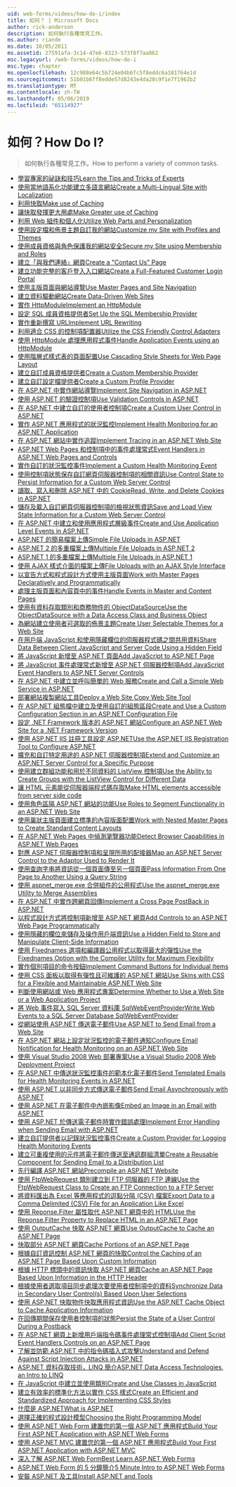 ```yaml
---
uid: web-forms/videos/how-do-i/index
title: 如何？ | Microsoft Docs
author: rick-anderson
description: 如何執行各種常見工作。
ms.author: riande
ms.date: 10/05/2011
ms.assetid: 27591afa-3c14-47e6-8323-573f8f7aa862
msc.legacyurl: /web-forms/videos/how-do-i
msc.type: chapter
ms.openlocfilehash: 12c988e64c5b724e04b6fc5f8eddc6a181764e1d
ms.sourcegitcommit: 51b01b6ff8edde57d8243e4da28c9f1e7f1962b2
ms.translationtype: MT
ms.contentlocale: zh-TW
ms.lasthandoff: 05/06/2019
ms.locfileid: "65114927"
---
```

# <a name="how-do-i"></a><span data-ttu-id="4cf9a-104">如何？</span><span class="sxs-lookup"><span data-stu-id="4cf9a-104">How Do I?</span></span>

> <span data-ttu-id="4cf9a-105">如何執行各種常見工作。</span><span class="sxs-lookup"><span data-stu-id="4cf9a-105">How to perform a variety of common tasks.</span></span>

- [<span data-ttu-id="4cf9a-106">學習專家的祕訣和技巧</span><span class="sxs-lookup"><span data-stu-id="4cf9a-106">Learn the Tips and Tricks of Experts</span></span>](how-do-i-learn-the-tips-and-tricks-of-experts.md)
- [<span data-ttu-id="4cf9a-107">使用當地語系化功能建立多語言網站</span><span class="sxs-lookup"><span data-stu-id="4cf9a-107">Create a Multi-Lingual Site with Localization</span></span>](how-do-i-create-a-multi-lingual-site-with-localization.md)
- [<span data-ttu-id="4cf9a-108">利用快取</span><span class="sxs-lookup"><span data-stu-id="4cf9a-108">Make use of Caching</span></span>](how-do-i-make-use-of-caching.md)
- [<span data-ttu-id="4cf9a-109">讓快取發揮更大用處</span><span class="sxs-lookup"><span data-stu-id="4cf9a-109">Make Greater use of Caching</span></span>](how-do-i-make-greater-use-of-caching.md)
- [<span data-ttu-id="4cf9a-110">利用 Web 組件和個人化</span><span class="sxs-lookup"><span data-stu-id="4cf9a-110">Utilize Web Parts and Personalization</span></span>](how-do-i-utilize-web-parts-and-personalization.md)
- [<span data-ttu-id="4cf9a-111">使用設定檔和佈景主題自訂我的網站</span><span class="sxs-lookup"><span data-stu-id="4cf9a-111">Customize my Site with Profiles and Themes</span></span>](how-do-i-customize-my-site-with-profiles-and-themes.md)
- [<span data-ttu-id="4cf9a-112">使用成員資格與角色保護我的網站安全</span><span class="sxs-lookup"><span data-stu-id="4cf9a-112">Secure my Site using Membership and Roles</span></span>](how-do-i-secure-my-site-using-membership-and-roles.md)
- [<span data-ttu-id="4cf9a-113">建立「與我們連絡」網頁</span><span class="sxs-lookup"><span data-stu-id="4cf9a-113">Create a "Contact Us" Page</span></span>](how-do-i-create-a-contact-us-page.md)
- [<span data-ttu-id="4cf9a-114">建立功能完整的客戶登入入口網站</span><span class="sxs-lookup"><span data-stu-id="4cf9a-114">Create a Full-Featured Customer Login Portal</span></span>](how-do-i-create-a-full-featured-customer-login-portal.md)
- [<span data-ttu-id="4cf9a-115">使用主版頁面與網站導覽</span><span class="sxs-lookup"><span data-stu-id="4cf9a-115">Use Master Pages and Site Navigation</span></span>](how-do-i-use-master-pages-and-site-navigation.md)
- [<span data-ttu-id="4cf9a-116">建立資料驅動網站</span><span class="sxs-lookup"><span data-stu-id="4cf9a-116">Create Data-Driven Web Sites</span></span>](how-do-i-create-data-driven-web-sites.md)
- [<span data-ttu-id="4cf9a-117">實作 HttpModule</span><span class="sxs-lookup"><span data-stu-id="4cf9a-117">Implement an HttpModule</span></span>](how-do-i-implement-an-httpmodule.md)
- [<span data-ttu-id="4cf9a-118">設定 SQL 成員資格提供者</span><span class="sxs-lookup"><span data-stu-id="4cf9a-118">Set Up the SQL Membership Provider</span></span>](how-do-i-set-up-the-sql-membership-provider.md)
- [<span data-ttu-id="4cf9a-119">實作重新撰寫 URL</span><span class="sxs-lookup"><span data-stu-id="4cf9a-119">Implement URL Rewriting</span></span>](how-do-i-implement-url-rewriting.md)
- [<span data-ttu-id="4cf9a-120">利用適合 CSS 的控制項配置器</span><span class="sxs-lookup"><span data-stu-id="4cf9a-120">Utilize the CSS Friendly Control Adapters</span></span>](how-do-i-utilize-the-css-friendly-control-adapters.md)
- [<span data-ttu-id="4cf9a-121">使用 HttpModule 處理應用程式事件</span><span class="sxs-lookup"><span data-stu-id="4cf9a-121">Handle Application Events using an HttpModule</span></span>](how-do-i-handle-application-events-using-an-httpmodule.md)
- [<span data-ttu-id="4cf9a-122">使用階層式樣式表的頁面配置</span><span class="sxs-lookup"><span data-stu-id="4cf9a-122">Use Cascading Style Sheets for Web Page Layout</span></span>](how-do-i-use-cascading-style-sheets-for-web-page-layout.md)
- [<span data-ttu-id="4cf9a-123">建立自訂成員資格提供者</span><span class="sxs-lookup"><span data-stu-id="4cf9a-123">Create a Custom Membership Provider</span></span>](how-do-i-create-a-custom-membership-provider.md)
- [<span data-ttu-id="4cf9a-124">建立自訂設定檔提供者</span><span class="sxs-lookup"><span data-stu-id="4cf9a-124">Create a Custom Profile Provider</span></span>](how-do-i-create-a-custom-profile-provider.md)
- [<span data-ttu-id="4cf9a-125">在 ASP.NET 中實作網站導覽</span><span class="sxs-lookup"><span data-stu-id="4cf9a-125">Implement Site Navigation in ASP.NET</span></span>](how-do-i-implement-site-navigation-in-aspnet.md)
- [<span data-ttu-id="4cf9a-126">使用 ASP.NET 的驗證控制項</span><span class="sxs-lookup"><span data-stu-id="4cf9a-126">Use Validation Controls in ASP.NET</span></span>](how-do-i-use-validation-controls-in-aspnet.md)
- [<span data-ttu-id="4cf9a-127">在 ASP.NET 中建立自訂的使用者控制項</span><span class="sxs-lookup"><span data-stu-id="4cf9a-127">Create a Custom User Control in ASP.NET</span></span>](how-do-i-create-a-custom-user-control-in-aspnet.md)
- [<span data-ttu-id="4cf9a-128">實作 ASP.NET 應用程式的狀況監控</span><span class="sxs-lookup"><span data-stu-id="4cf9a-128">Implement Health Monitoring for an ASP.NET Application</span></span>](how-do-i-implement-health-monitoring-for-an-aspnet-application.md)
- [<span data-ttu-id="4cf9a-129">在 ASP.NET 網站中實作追蹤</span><span class="sxs-lookup"><span data-stu-id="4cf9a-129">Implement Tracing in an ASP.NET Web Site</span></span>](how-do-i-implement-tracing-in-an-aspnet-web-site.md)
- [<span data-ttu-id="4cf9a-130">ASP.NET Web Pages 和控制項中的事件處理常式</span><span class="sxs-lookup"><span data-stu-id="4cf9a-130">Event Handlers in ASP.NET Web Pages and Controls</span></span>](how-do-i-event-handlers-in-aspnet-web-pages-and-controls.md)
- [<span data-ttu-id="4cf9a-131">實作自訂的狀況監控事件</span><span class="sxs-lookup"><span data-stu-id="4cf9a-131">Implement a Custom Health Monitoring Event</span></span>](how-do-i-implement-a-custom-health-monitoring-event.md)
- [<span data-ttu-id="4cf9a-132">使用控制項狀態保存自訂網頁伺服器控制項的相關資訊</span><span class="sxs-lookup"><span data-stu-id="4cf9a-132">Use Control State to Persist Information for a Custom Web Server Control</span></span>](how-do-i-use-control-state-to-persist-information-for-a-custom-web-server-control.md)
- [<span data-ttu-id="4cf9a-133">讀取、寫入和刪除 ASP.NET 中的 Cookie</span><span class="sxs-lookup"><span data-stu-id="4cf9a-133">Read, Write, and Delete Cookies in ASP.NET</span></span>](read-write-and-delete-cookies-in-aspnet.md)
- [<span data-ttu-id="4cf9a-134">儲存及載入自訂網頁伺服器控制項的檢視狀態資訊</span><span class="sxs-lookup"><span data-stu-id="4cf9a-134">Save and Load View State Information for a Custom Web Server Control</span></span>](how-do-i-save-and-load-view-state-information-for-a-custom-web-server-control.md)
- [<span data-ttu-id="4cf9a-135">在 ASP.NET 中建立和使用應用程式層級事件</span><span class="sxs-lookup"><span data-stu-id="4cf9a-135">Create and Use Application Level Events in ASP.NET</span></span>](how-do-i-create-and-use-application-level-events-in-aspnet.md)
- [<span data-ttu-id="4cf9a-136">ASP.NET 的簡易檔案上傳</span><span class="sxs-lookup"><span data-stu-id="4cf9a-136">Simple File Uploads in ASP.NET</span></span>](how-do-i-simple-file-uploads-in-aspnet.md)
- [<span data-ttu-id="4cf9a-137">ASP.NET 2 的多重檔案上傳</span><span class="sxs-lookup"><span data-stu-id="4cf9a-137">Multiple File Uploads in ASP.NET 2</span></span>](how-do-i-multiple-file-uploads-in-aspnet-2.md)
- [<span data-ttu-id="4cf9a-138">ASP.NET 1 的多重檔案上傳</span><span class="sxs-lookup"><span data-stu-id="4cf9a-138">Multiple File Uploads in ASP.NET 1</span></span>](how-do-i-multiple-file-uploads-in-aspnet-1.md)
- [<span data-ttu-id="4cf9a-139">使用 AJAX 樣式介面的檔案上傳</span><span class="sxs-lookup"><span data-stu-id="4cf9a-139">File Uploads with an AJAX Style Interface</span></span>](how-do-i-file-uploads-with-an-ajax-style-interface.md)
- [<span data-ttu-id="4cf9a-140">以宣告方式和程式設計方式使用主版頁面</span><span class="sxs-lookup"><span data-stu-id="4cf9a-140">Work with Master Pages Declaratively and Programmatically</span></span>](how-do-i-work-with-master-pages-declaratively-and-programmatically.md)
- [<span data-ttu-id="4cf9a-141">處理主版頁面和內容頁中的事件</span><span class="sxs-lookup"><span data-stu-id="4cf9a-141">Handle Events in Master and Content Pages</span></span>](how-do-i-handle-events-in-master-and-content-pages.md)
- [<span data-ttu-id="4cf9a-142">使用有資料存取類別和商務物件的 ObjectDataSource</span><span class="sxs-lookup"><span data-stu-id="4cf9a-142">Use the ObjectDataSource with a Data Access Class and Business Object</span></span>](how-do-i-use-the-objectdatasource-with-a-data-access-class-and-business-object.md)
- [<span data-ttu-id="4cf9a-143">為網站建立使用者可選取的佈景主題</span><span class="sxs-lookup"><span data-stu-id="4cf9a-143">Create User Selectable Themes for a Web Site</span></span>](how-do-i-create-user-selectable-themes-for-a-web-site.md)
- [<span data-ttu-id="4cf9a-144">在用戶端 JavaScript 和使用隱藏欄位的伺服器程式碼之間共用資料</span><span class="sxs-lookup"><span data-stu-id="4cf9a-144">Share Data Between Client JavaScript and Server Code Using a Hidden Field</span></span>](how-do-i-share-data-between-client-javascript-and-server-code-using-a-hidden-field.md)
- [<span data-ttu-id="4cf9a-145">將 JavaScript 新增至 ASP.NET 頁面</span><span class="sxs-lookup"><span data-stu-id="4cf9a-145">Add JavaScript to ASP.NET Page</span></span>](how-do-i-add-javascript-to-an-aspnet-page.md)
- [<span data-ttu-id="4cf9a-146">將 JavaScript 事件處理常式新增至 ASP.NET 伺服器控制項</span><span class="sxs-lookup"><span data-stu-id="4cf9a-146">Add JavaScript Event Handlers to ASP.NET Server Controls</span></span>](how-do-i-add-javascript-event-handlers-to-aspnet-server-controls.md)
- [<span data-ttu-id="4cf9a-147">在 ASP.NET 中建立並呼叫簡單的 Web 服務</span><span class="sxs-lookup"><span data-stu-id="4cf9a-147">Create and Call a Simple Web Service in ASP.NET</span></span>](how-do-i-create-and-call-a-simple-web-service-in-aspnet.md)
- [<span data-ttu-id="4cf9a-148">部署網站複製網站工具</span><span class="sxs-lookup"><span data-stu-id="4cf9a-148">Deploy a Web Site Copy Web Site Tool</span></span>](how-do-i-deploy-a-web-site-using-the-copy-web-site-tool.md)
- [<span data-ttu-id="4cf9a-149">在 ASP.NET 組態檔中建立及使用自訂的組態區段</span><span class="sxs-lookup"><span data-stu-id="4cf9a-149">Create and Use a Custom Configuration Section in an ASP.NET Configuration File</span></span>](how-do-i-create-and-use-a-custom-configuration-section-in-an-aspnet-configuration-file.md)
- [<span data-ttu-id="4cf9a-150">設定 .NET Framework 版本的 ASP.NET 網站</span><span class="sxs-lookup"><span data-stu-id="4cf9a-150">Configure an ASP.NET Web Site for a .NET Framework Version</span></span>](how-do-i-configure-an-aspnet-web-site-for-a-net-framework-version.md)
- [<span data-ttu-id="4cf9a-151">使用 ASP.NET IIS 註冊工具設定 ASP.NET</span><span class="sxs-lookup"><span data-stu-id="4cf9a-151">Use the ASP.NET IIS Registration Tool to Configure ASP.NET</span></span>](how-do-i-use-the-aspnet-iis-registration-tool-to-configure-aspnet.md)
- [<span data-ttu-id="4cf9a-152">擴充和自訂特定用途的 ASP.NET 伺服器控制項</span><span class="sxs-lookup"><span data-stu-id="4cf9a-152">Extend and Customize an ASP.NET Server Control for a Specific Purpose</span></span>](how-do-i-extend-and-customize-an-aspnet-server-control-for-a-specific-purpose.md)
- [<span data-ttu-id="4cf9a-153">使用建立群組功能和用於不同資料的 ListView 控制項</span><span class="sxs-lookup"><span data-stu-id="4cf9a-153">Use the Ability to Create Groups with the ListView Control for Different Data</span></span>](how-do-i-use-the-ability-to-create-groups-with-the-listview-control-for-different-data.md)
- [<span data-ttu-id="4cf9a-154">讓 HTML 元素能從伺服器端程式碼存取</span><span class="sxs-lookup"><span data-stu-id="4cf9a-154">Make HTML elements accessible from server side code</span></span>](how-do-i-make-html-elements-accessible-from-server-side-code.md)
- [<span data-ttu-id="4cf9a-155">使用角色區隔 ASP.NET 網站的功能</span><span class="sxs-lookup"><span data-stu-id="4cf9a-155">Use Roles to Segment Functionality in an ASP.NET Web Site</span></span>](how-do-i-use-roles-to-segment-functionality-in-an-aspnet-web-site.md)
- [<span data-ttu-id="4cf9a-156">使用巢狀主版頁面建立標準的內容版面配置</span><span class="sxs-lookup"><span data-stu-id="4cf9a-156">Work with Nested Master Pages to Create Standard Content Layouts</span></span>](how-do-i-work-with-nested-master-pages-to-create-standard-content-layouts.md)
- [<span data-ttu-id="4cf9a-157">在 ASP.NET Web Pages 中偵測瀏覽器功能</span><span class="sxs-lookup"><span data-stu-id="4cf9a-157">Detect Browser Capabilities in ASP.NET Web Pages</span></span>](how-do-i-detect-browser-capabilities-in-aspnet-web-pages.md)
- [<span data-ttu-id="4cf9a-158">對應 ASP.NET 伺服器控制項和呈現所用的配接器</span><span class="sxs-lookup"><span data-stu-id="4cf9a-158">Map an ASP.NET Server Control to the Adaptor Used to Render It</span></span>](how-do-i-map-an-aspnet-server-control-to-the-adaptor-used-to-render-it.md)
- [<span data-ttu-id="4cf9a-159">使用查詢字串將資訊從一個頁面傳至另一個頁面</span><span class="sxs-lookup"><span data-stu-id="4cf9a-159">Pass Information From One Page to Another Using a Query String</span></span>](how-do-i-pass-information-from-one-page-to-another-using-a-query-string.md)
- [<span data-ttu-id="4cf9a-160">使用 aspnet\_merge.exe 合併組件的公用程式</span><span class="sxs-lookup"><span data-stu-id="4cf9a-160">Use the aspnet\_merge.exe Utility to Merge Assemblies</span></span>](how-do-i-use-the-aspnet_mergeexe-utility-to-merge-assemblies.md)
- [<span data-ttu-id="4cf9a-161">在 ASP.NET 中實作跨網頁回傳</span><span class="sxs-lookup"><span data-stu-id="4cf9a-161">Implement a Cross Page PostBack in ASP.NET</span></span>](how-do-i-implement-a-cross-page-postback-in-aspnet.md)
- [<span data-ttu-id="4cf9a-162">以程式設計方式將控制項新增至 ASP.NET 網頁</span><span class="sxs-lookup"><span data-stu-id="4cf9a-162">Add Controls to an ASP.NET Web Page Programmatically</span></span>](how-do-i-add-controls-to-an-aspnet-web-page-programmatically.md)
- [<span data-ttu-id="4cf9a-163">使用隱藏的欄位來儲存及操作用戶端資訊</span><span class="sxs-lookup"><span data-stu-id="4cf9a-163">Use a Hidden Field to Store and Manipulate Client-Side Information</span></span>](how-do-i-use-a-hidden-field-to-store-and-manipulate-client-side-information.md)
- [<span data-ttu-id="4cf9a-164">使用 Fixednames 選項和編譯器公用程式以取得最大的彈性</span><span class="sxs-lookup"><span data-stu-id="4cf9a-164">Use the Fixednames Option with the Compiler Utility for Maximum Flexibility</span></span>](how-do-i-use-the-fixednames-option-with-the-compiler-utility-for-maximum-flexibility.md)
- [<span data-ttu-id="4cf9a-165">實作個別項目的命令按鈕</span><span class="sxs-lookup"><span data-stu-id="4cf9a-165">Implement Command Buttons for Individual Items</span></span>](how-do-i-implement-command-buttons-for-individual-items.md)
- [<span data-ttu-id="4cf9a-166">使用 CSS 面板以取得有彈性且可維護的 ASP.NET 網站</span><span class="sxs-lookup"><span data-stu-id="4cf9a-166">Use Skins with CSS for a Flexible and Maintainable ASP.NET Web Site</span></span>](how-do-i-use-skins-with-css-for-a-flexible-and-maintainable-aspnet-web-site.md)
- [<span data-ttu-id="4cf9a-167">判斷使用網站或 Web 應用程式專案</span><span class="sxs-lookup"><span data-stu-id="4cf9a-167">Determine Whether to Use a Web Site or a Web Application Project</span></span>](how-do-i-determine-whether-to-use-a-web-site-or-a-web-application-project.md)
- [<span data-ttu-id="4cf9a-168">將 Web 事件寫入 SQL Server 資料庫 SqlWebEventProvider</span><span class="sxs-lookup"><span data-stu-id="4cf9a-168">Write Web Events to a SQL Server Database SqlWebEventProvider</span></span>](how-do-i-write-web-events-to-a-sql-server-database-using-the-sqlwebeventprovider.md)
- [<span data-ttu-id="4cf9a-169">從網站使用 ASP.NET 傳送電子郵件</span><span class="sxs-lookup"><span data-stu-id="4cf9a-169">Use ASP.NET to Send Email from a Web Site</span></span>](how-do-i-use-aspnet-to-send-email-from-a-web-site.md)
- [<span data-ttu-id="4cf9a-170">在 ASP.NET 網站上設定狀況監控的電子郵件通知</span><span class="sxs-lookup"><span data-stu-id="4cf9a-170">Configure Email Notification for Health Monitoring on an ASP.NET Web Site</span></span>](how-do-i-configure-email-notification-for-health-monitoring-on-an-aspnet-web-site.md)
- [<span data-ttu-id="4cf9a-171">使用 Visual Studio 2008 Web 部署專案</span><span class="sxs-lookup"><span data-stu-id="4cf9a-171">Use a Visual Studio 2008 Web Deployment Project</span></span>](how-do-i-use-a-visual-studio-2008-web-deployment-project.md)
- [<span data-ttu-id="4cf9a-172">在 ASP.NET 中傳送狀況監控事件的範本化電子郵件</span><span class="sxs-lookup"><span data-stu-id="4cf9a-172">Send Templated Emails for Health Monitoring Events in ASP.NET</span></span>](how-do-i-send-templated-emails-for-health-monitoring-events-in-aspnet.md)
- [<span data-ttu-id="4cf9a-173">使用 ASP.NET 以非同步方式傳送電子郵件</span><span class="sxs-lookup"><span data-stu-id="4cf9a-173">Send Email Asynchronously with ASP.NET</span></span>](how-do-i-send-email-asynchronously-with-aspnet.md)
- [<span data-ttu-id="4cf9a-174">使用 ASP.NET 在電子郵件中內嵌影像</span><span class="sxs-lookup"><span data-stu-id="4cf9a-174">Embed an Image in an Email with ASP.NET</span></span>](how-do-i-embed-an-image-in-an-email-with-aspnet.md)
- [<span data-ttu-id="4cf9a-175">使用 ASP.NET 於傳送電子郵件時實作錯誤處理</span><span class="sxs-lookup"><span data-stu-id="4cf9a-175">Implement Error Handling when Sending Email with ASP.NET</span></span>](how-do-i-implement-error-handling-when-sending-email-with-aspnet.md)
- [<span data-ttu-id="4cf9a-176">建立自訂提供者以記錄狀況監控事件</span><span class="sxs-lookup"><span data-stu-id="4cf9a-176">Create a Custom Provider for Logging Health Monitoring Events</span></span>](how-do-i-create-a-custom-provider-for-logging-health-monitoring-events.md)
- [<span data-ttu-id="4cf9a-177">建立可重複使用的元件將電子郵件傳送至通訊群組清單</span><span class="sxs-lookup"><span data-stu-id="4cf9a-177">Create a Reusable Component for Sending Email to a Distribution List</span></span>](how-do-i-create-a-reusable-component-for-sending-email-to-a-distribution-list.md)
- [<span data-ttu-id="4cf9a-178">先行編譯 ASP.NET 網站</span><span class="sxs-lookup"><span data-stu-id="4cf9a-178">Precompile an ASP.NET Website</span></span>](how-do-i-precompile-an-aspnet-website.md)
- [<span data-ttu-id="4cf9a-179">使用 FtpWebRequest 類別建立到 FTP 伺服器的 FTP 連線</span><span class="sxs-lookup"><span data-stu-id="4cf9a-179">Use the FtpWebRequest Class to Create an FTP Connection to a FTP Server</span></span>](how-do-i-use-the-ftpwebrequest-class-to-create-an-ftp-connection-to-a-ftp-server.md)
- [<span data-ttu-id="4cf9a-180">將資料匯出為 Excel 等應用程式的逗點分隔 (CSV) 檔案</span><span class="sxs-lookup"><span data-stu-id="4cf9a-180">Export Data to a Comma Delimited (CSV) File for an Application Like Excel</span></span>](how-do-i-export-data-to-a-comma-delimited-csv-file-for-an-application-like-excel.md)
- [<span data-ttu-id="4cf9a-181">使用 Reponse.Filter 屬性取代 ASP.NET 網頁中的 HTML</span><span class="sxs-lookup"><span data-stu-id="4cf9a-181">Use the Reponse.Filter Property to Replace HTML in an ASP.NET Page</span></span>](how-do-i-use-the-reponsefilter-property-to-replace-html-in-an-aspnet-page.md)
- [<span data-ttu-id="4cf9a-182">使用 OutputCache 快取 ASP.NET 網頁</span><span class="sxs-lookup"><span data-stu-id="4cf9a-182">Use OutputCache to Cache an ASP.NET Page</span></span>](how-do-i-use-outputcache-to-cache-an-aspnet-page.md)
- [<span data-ttu-id="4cf9a-183">快取部分 ASP.NET 網頁</span><span class="sxs-lookup"><span data-stu-id="4cf9a-183">Cache Portions of an ASP.NET Page</span></span>](how-do-i-cache-portions-of-an-aspnet-page.md)
- [<span data-ttu-id="4cf9a-184">根據自訂資訊控制 ASP.NET 網頁的快取</span><span class="sxs-lookup"><span data-stu-id="4cf9a-184">Control the Caching of an ASP.NET Page Based Upon Custom Information</span></span>](how-do-i-control-the-caching-of-an-aspnet-page-based-upon-custom-information.md)
- [<span data-ttu-id="4cf9a-185">根據 HTTP 標頭中的資訊快取 ASP.NET 網頁</span><span class="sxs-lookup"><span data-stu-id="4cf9a-185">Cache an ASP.NET Page Based Upon Information in the HTTP Header</span></span>](how-do-i-cache-an-aspnet-page-based-upon-information-in-the-http-header.md)
- [<span data-ttu-id="4cf9a-186">根據使用者選取項目同步處理次要使用者控制項中的資料</span><span class="sxs-lookup"><span data-stu-id="4cf9a-186">Synchronize Data in Secondary User Control(s) Based Upon User Selections</span></span>](how-do-i-synchronize-data-in-secondary-user-controls-based-upon-user-selections.md)
- [<span data-ttu-id="4cf9a-187">使用 ASP.NET 快取物件快取應用程式資訊</span><span class="sxs-lookup"><span data-stu-id="4cf9a-187">Use the ASP.NET Cache Object to Cache Application Information</span></span>](how-do-i-use-the-aspnet-cache-object-to-cache-application-information.md)
- [<span data-ttu-id="4cf9a-188">在回傳期間保存使用者控制項的狀態</span><span class="sxs-lookup"><span data-stu-id="4cf9a-188">Persist the State of a User Control During a Postback</span></span>](how-do-i-persist-the-state-of-a-user-control-during-a-postback.md)
- [<span data-ttu-id="4cf9a-189">在 ASP.NET 網頁上新增用戶端指令碼事件處理常式控制項</span><span class="sxs-lookup"><span data-stu-id="4cf9a-189">Add Client Script Event Handlers Controls on an ASP.NET Page</span></span>](how-do-i-add-client-script-event-handlers-controls-on-an-aspnet-page.md)
- [<span data-ttu-id="4cf9a-190">了解並防範 ASP.NET 中的指令碼插入式攻擊</span><span class="sxs-lookup"><span data-stu-id="4cf9a-190">Understand and Defend Against Script Injection Attacks in ASP.NET</span></span>](how-do-i-understand-and-defend-against-script-injection-attacks-in-aspnet.md)
- [<span data-ttu-id="4cf9a-191">ASP.NET 資料存取技術，LINQ 簡介</span><span class="sxs-lookup"><span data-stu-id="4cf9a-191">ASP.NET Data Access Technologies, an Intro to LINQ</span></span>](aspnet-data-access-technologies-an-introduction-to-linq.md)
- [<span data-ttu-id="4cf9a-192">在 JavaScript 中建立並使用類別</span><span class="sxs-lookup"><span data-stu-id="4cf9a-192">Create and Use Classes in JavaScript</span></span>](how-do-i-create-and-use-classes-in-javascript.md)
- [<span data-ttu-id="4cf9a-193">建立有效率的標準化方法以實作 CSS 樣式</span><span class="sxs-lookup"><span data-stu-id="4cf9a-193">Create an Efficient and Standardized Approach for Implementing CSS Styles</span></span>](how-do-i-create-an-efficient-and-standardized-approach-for-implementing-css-styles.md)
- [<span data-ttu-id="4cf9a-194">什麼是 ASP.NET</span><span class="sxs-lookup"><span data-stu-id="4cf9a-194">What is ASP.NET</span></span>](what-is-asp-net.md)
- [<span data-ttu-id="4cf9a-195">選擇正確的程式設計模型</span><span class="sxs-lookup"><span data-stu-id="4cf9a-195">Choosing the Right Programming Model</span></span>](choosing-the-right-programming-model.md)
- [<span data-ttu-id="4cf9a-196">使用 ASP.NET Web Form 建置您的第一個 ASP.NET 應用程式</span><span class="sxs-lookup"><span data-stu-id="4cf9a-196">Build Your First ASP.NET Application with ASP.NET Web Forms</span></span>](build-your-first-asp-net-application-with-asp-net-web-forms.md)
- [<span data-ttu-id="4cf9a-197">使用 ASP.NET MVC 建置您的第一個 ASP.NET 應用程式</span><span class="sxs-lookup"><span data-stu-id="4cf9a-197">Build Your First ASP.NET Application with ASP.NET MVC</span></span>](build-your-first-asp-net-application-with-asp-net-mvc.md)
- [<span data-ttu-id="4cf9a-198">深入了解 ASP.NET Web Form</span><span class="sxs-lookup"><span data-stu-id="4cf9a-198">Best Learn ASP.NET Web Forms</span></span>](how-to-best-learn-aspnet-web-forms.md)
- [<span data-ttu-id="4cf9a-199">ASP.NET Web Form 的 5 分鐘簡介</span><span class="sxs-lookup"><span data-stu-id="4cf9a-199">5 Minute Intro to ASP.NET Web Forms</span></span>](5-minute-introduction-to-aspnet-web-forms.md)
- [<span data-ttu-id="4cf9a-200">安裝 ASP.NET 及工具</span><span class="sxs-lookup"><span data-stu-id="4cf9a-200">Install ASP.NET and Tools</span></span>](how-to-install-asp-net-and-tools.md)

